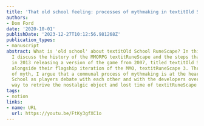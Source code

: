 ```yaml
---
title: 'That old school feeling: processes of mythmaking in textitOld School RuneScape'
authors:
- Dom Ford
date: '2020-10-01'
publishDate: '2023-12-27T10:12:56.981268Z'
publication_types:
- manuscript
abstract: What is 'old school' about textitOld School RuneScape? In this presentation,
  I discuss the history of the MMORPG textitRuneScape and the steps that led to Jagex
  in 2013 releasing a version of the game from 2007, titled textitOld School RuneScape,
  alongside their flagship iteration of the MMO, textitRuneScape 3. Through a lens
  of myth, I argue that a communal process of mythmaking is at the heart of textitOld
  School as players debate with each other and with the developers over the correct
  way to retrive the nostalgic object and lost time of textitRuneScape circa 2007.
tags:
- notion
links:
- name: URL
  url: https://youtu.be/FtKy3gfXC1o
---
```

